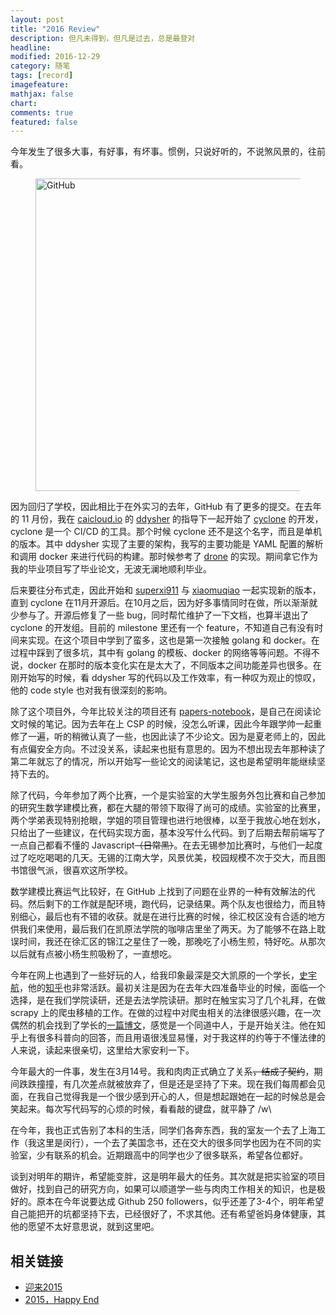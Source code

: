 ```yaml
---
layout: post
title: "2016 Review"
description: 但凡未得到，但凡是过去，总是最登对
headline:
modified: 2016-12-29
category: 随笔
tags: [record]
imagefeature:
mathjax: false
chart:
comments: true
featured: false
---
```


今年发生了很多大事，有好事，有坏事。惯例，只说好听的，不说煞风景的，往前看。

<figure>
	<img src="{{ site.url }}/images/2016-newyear/github.png" alt="GitHub" height="500" width="500">
</figure>

因为回归了学校，因此相比于在外实习的去年，GitHub 有了更多的提交。在去年的 11 月份，我在 [caicloud.io](https://caicloud.io/) 的 [ddysher](https://github.com/ddysher) 的指导下一起开始了 [cyclone](https://github.com/caicloud/cyclone) 的开发，cyclone 是一个 CI/CD 的工具。那个时候 cyclone 还不是这个名字，而且是单机的版本。其中 ddysher 实现了主要的架构，我写的主要功能是 YAML 配置的解析和调用 docker 来进行代码的构建。那时候参考了 [drone](https://github.com/drone/drone) 的实现。期间拿它作为我的毕业项目写了毕业论文，无波无澜地顺利毕业。

后来要往分布式走，因此开始和 [superxi911](https://github.com/superxi911) 与 [xiaomuqiao](https://github.com/xiaomuqiao) 一起实现新的版本，直到 cyclone 在11月开源后。在10月之后，因为好多事情同时在做，所以渐渐就少参与了。开源后修复了一些 bug，同时帮忙维护了一下文档，也算半退出了 cyclone 的开发组。目前的 milestone 里还有一个 feature，不知道自己有没有时间来实现。在这个项目中学到了蛮多，这也是第一次接触 golang 和 docker。在过程中踩到了很多坑，其中有 golang 的模板、docker 的网络等等问题。不得不说，docker 在那时的版本变化实在是太大了，不同版本之间功能差异也很多。在刚开始写的时候，看 ddysher 写的代码以及工作效率，有一种叹为观止的惊叹，他的 code style 也对我有很深刻的影响。

除了这个项目外，今年比较关注的项目还有 [papers-notebook](https://github.com/gaocegege/papers-notebook)，是自己在阅读论文时候的笔记。因为去年在上 CSP 的时候，没怎么听课，因此今年跟学帅一起重修了一遍，听的稍微认真了一些，也因此读了不少论文。因为是夏老师上的，因此有点偏安全方向。不过没关系，读起来也挺有意思的。因为不想出现去年那种读了第二年就忘了的情况，所以开始写一些论文的阅读笔记，这也是希望明年能继续坚持下去的。

除了代码，今年参加了两个比赛，一个是实验室的大学生服务外包比赛和自己参加的研究生数学建模比赛，都在大腿的带领下取得了尚可的成绩。实验室的比赛里，两个学弟表现特别抢眼，学姐的项目管理也进行地很棒，以至于我放心地在划水，只给出了一些建议，在代码实现方面，基本没写什么代码。到了后期去帮前端写了一点自己都看不懂的 Javascript<del>（日常黑）</del>。在去无锡参加比赛时，与他们一起度过了吃吃喝喝的几天。无锡的江南大学，风景优美，校园规模不次于交大，而且图书馆很气派，很喜欢这所学校。

数学建模比赛运气比较好，在 GitHub 上找到了问题在业界的一种有效解法的代码。然后剩下的工作就是配环境，跑代码，记录结果。两个队友也很给力，而且特别细心，最后也有不错的收获。就是在进行比赛的时候，徐汇校区没有合适的地方供我们来使用，最后我们在凯原法学院的咖啡店里坐了两天。为了能够不在路上耽误时间，我还在徐汇区的锦江之星住了一晚，那晚吃了小杨生煎，特好吃。从那次以后就有点被小杨生煎吸粉了，一直想吃。

今年在网上也遇到了一些好玩的人，给我印象最深是交大凯原的一个学长，[史宇航](http://blog.shiyuhang.org/)，他的[知乎](https://www.zhihu.com/people/acstar/)也非常活跃。最初关注是因为在去年大四准备毕业的时候，面临一个选择，是在我们学院读研，还是去法学院读研。那时在触宝实习了几个礼拜，在做 scrapy 上的爬虫移植的工作。在做的过程中对爬虫相关的法律很感兴趣，在一次偶然的机会找到了学长的[一篇博文](http://blog.shiyuhang.org/?p=1896)，感觉是一个同道中人，于是开始关注。他在知乎上有很多科普向的回答，而且用语很浅显易懂，对于我这样的约等于不懂法律的人来说，读起来很亲切，这里给大家安利一下。

今年最大的一件事，发生在3月14号。我和肉肉正式确立了关系<del>，结成了契约</del>，期间跌跌撞撞，有几次差点就被放弃了，但是还是坚持了下来。现在我们每周都会见面，在我自己觉得我是一个很少感到开心的人，但是想起跟她在一起的时候总是会笑起来。每次写代码写的心烦的时候，看看敲的键盘，就平静了 /w\ 

在今年，我也正式告别了本科的生活，同学们各奔东西，我的室友一个去了上海工作（我这里是闵行），一个去了美国念书，还在交大的很多同学也因为在不同的实验室，少有联系的机会。近期跟高中的同学也少了很多联系，希望各位都好。

谈到对明年的期许，希望能变胖，这是明年最大的任务。其次就是把实验室的项目做好，找到自己的研究方向，如果可以顺道学一些与肉肉工作相关的知识，也是极好的。原本在今年说要达成 Github 250 followers，似乎还差了3-4个，明年希望自己能把开的坑都坚持下去，已经很好了，不求其他。还有希望爸妈身体健康，其他的愿望不太好意思说，就到这里吧。

## 相关链接

* [迎来2015](http://gaocegege.com/Blog/%E9%9A%8F%E7%AC%94/record)
* [2015，Happy End](http://gaocegege.com/Blog/%E9%9A%8F%E7%AC%94/newyear2015)
